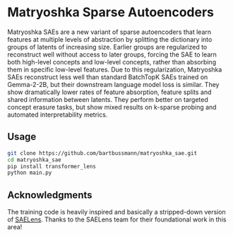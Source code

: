 # Matryoshka Sparse Autoencoders

Matryoshka SAEs are a new variant of sparse autoencoders that learn features at multiple levels of abstraction by splitting the dictionary into groups of latents of increasing size. Earlier groups are regularized to reconstruct well without access to later groups, forcing the SAE to learn both high-level concepts and low-level concepts, rather than absorbing them in specific low-level features. Due to this regularization, Matryoshka SAEs reconstruct less well than standard BatchTopK SAEs trained on Gemma-2-2B, but their downstream language model loss is similar. They show dramatically lower rates of feature absorption, feature splits and shared information between latents. They perform better on targeted concept erasure tasks, but show mixed results on k-sparse probing and automated interpretability metrics.


## Usage

```bash
git clone https://github.com/bartbussmann/matryoshka_sae.git
cd matryoshka_sae
pip install transformer_lens
python main.py
```

## Acknowledgments
The training code is heavily inspired and basically a stripped-down version of [SAELens](https://github.com/jbloomAus/SAELens). Thanks to the SAELens team for their foundational work in this area!

